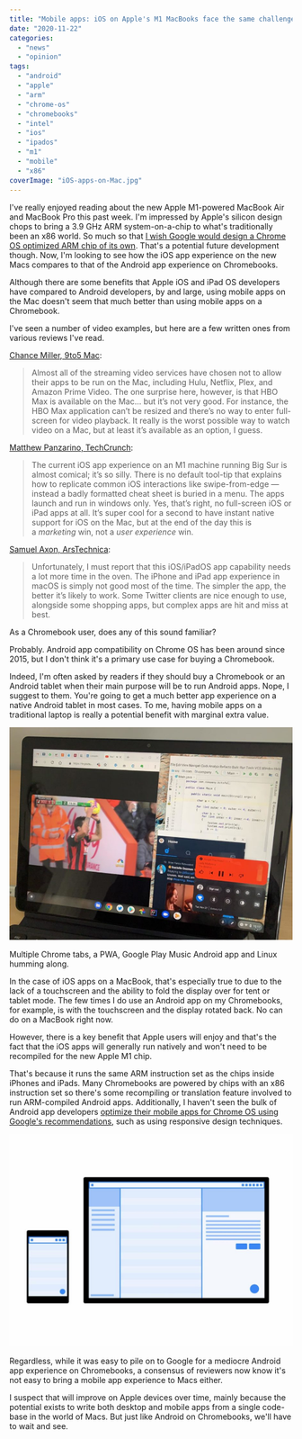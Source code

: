 ```yaml
---
title: "Mobile apps: iOS on Apple's M1 MacBooks face the same challenges as Android on Chromebooks"
date: "2020-11-22"
categories: 
  - "news"
  - "opinion"
tags: 
  - "android"
  - "apple"
  - "arm"
  - "chrome-os"
  - "chromebooks"
  - "intel"
  - "ios"
  - "ipados"
  - "m1"
  - "mobile"
  - "x86"
coverImage: "iOS-apps-on-Mac.jpg"
---
```


I've really enjoyed reading about the new Apple M1-powered MacBook Air and MacBook Pro this past week. I'm impressed by Apple's silicon design chops to bring a 3.9 GHz ARM system-on-a-chip to what's traditionally been an x86 world. So much so that [I wish Google would design a Chrome OS optimized ARM chip of its own](https://www.aboutchromebooks.com/news/all-the-great-apple-silicon-m1-device-reviews-make-me-wish-for-chromebooks-with-google-made-chips/). That's a potential future development though. Now, I'm looking to see how the iOS app experience on the new Macs compares to that of the Android app experience on Chromebooks.

Although there are some benefits that Apple iOS and iPad OS developers have compared to Android developers, by and large, using mobile apps on the Mac doesn't seem that much better than using mobile apps on a Chromebook.

I've seen a number of video examples, but here are a few written ones from various reviews I've read.

[Chance Miller, 9to5 Mac](https://9to5mac.com/2020/11/18/iphone-ipad-apps-m1-mac/):

> Almost all of the streaming video services have chosen not to allow their apps to be run on the Mac, including Hulu, Netflix, Plex, and Amazon Prime Video. The one surprise here, however, is that HBO Max is available on the Mac… but it’s not very good. For instance, the HBO Max application can’t be resized and there’s no way to enter full-screen for video playback. It really is the worst possible way to watch video on a Mac, but at least it’s available as an option, I guess.

[Matthew Panzarino, TechCrunch](https://techcrunch.com/2020/11/17/yeah-apples-m1-macbook-pro-is-powerful-but-its-the-battery-life-that-will-blow-you-away/):

> The current iOS app experience on an M1 machine running Big Sur is almost comical; it’s so silly. There is no default tool-tip that explains how to replicate common iOS interactions like swipe-from-edge — instead a badly formatted cheat sheet is buried in a menu. The apps launch and run in windows only. Yes, that’s right, no full-screen iOS or iPad apps at all. It’s super cool for a second to have instant native support for iOS on the Mac, but at the end of the day this is a _marketing_ win, not a _user experience_ win. 

[Samuel Axon, ArsTechnica](https://arstechnica.com/gadgets/2020/11/mac-mini-and-apple-silicon-m1-review-not-so-crazy-after-all/):

> Unfortunately, I must report that this iOS/iPadOS app capability needs a lot more time in the oven. The iPhone and iPad app experience in macOS is simply not good most of the time. The simpler the app, the better it’s likely to work. Some Twitter clients are nice enough to use, alongside some shopping apps, but complex apps are hit and miss at best.

As a Chromebook user, does any of this sound familiar?

Probably. Android app compatibility on Chrome OS has been around since 2015, but I don't think it's a primary use case for buying a Chromebook.

Indeed, I'm often asked by readers if they should buy a Chromebook or an Android tablet when their main purpose will be to run Android apps. Nope, I suggest to them. You're going to get a much better app experience on a native Android tablet in most cases. To me, having mobile apps on a traditional laptop is really a potential benefit with marginal extra value.

![](images/Pixel-Slate-performance-e1550596979368-scaled.jpg)

Multiple Chrome tabs, a PWA, Google Play Music Android app and Linux humming along.

In the case of iOS apps on a MacBook, that's especially true to due to the lack of a touchscreen and the ability to fold the display over for tent or tablet mode. The few times I do use an Android app on my Chromebooks, for example, is with the touchscreen and the display rotated back. No can do on a MacBook right now.

However, there is a key benefit that Apple users will enjoy and that's the fact that the iOS apps will generally run natively and won't need to be recompiled for the new Apple M1 chip.

That's because it runs the same ARM instruction set as the chips inside iPhones and iPads. Many Chromebooks are powered by chips with an x86 instruction set so there's some recompiling or translation feature involved to run ARM-compiled Android apps. Additionally, I haven't seen the bulk of Android app developers [optimize their mobile apps for Chrome OS using Google's recommendations](https://developer.android.com/topic/arc/optimizing), such as using responsive design techniques.

![](images/responsive_layout-1024x768.jpg)

Regardless, while it was easy to pile on to Google for a mediocre Android app experience on Chromebooks, a consensus of reviewers now know it's not easy to bring a mobile app experience to Macs either.

I suspect that will improve on Apple devices over time, mainly because the potential exists to write both desktop and mobile apps from a single code-base in the world of Macs. But just like Android on Chromebooks, we'll have to wait and see.
